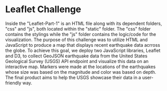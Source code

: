 # Leaflet Challenge

Inside the "Leaflet-Part-1" is an HTML file along with its dependent folders, "css" and "js", both located within the "static" folder. The "css" folder contains the stylings while the "js" folder contains the logic/code for the visualization. The purpose of this challenge was to utilize HTML and JavaScript to produce a map that displays recent earthquake data acrross the globe. To achieve this goal, we deploy two JavaScript libraries, Leaflet and D3, to collect GeoJSON earthquake data from the United States Geological Survey (USGS) API endpoint and visualize this data on an interactive map. Markers were made at the locations of the earthquakes whose size was based on the magnitude and color was based on depth. The final product aims to help the USGS showcase their data in a user-friendly way.